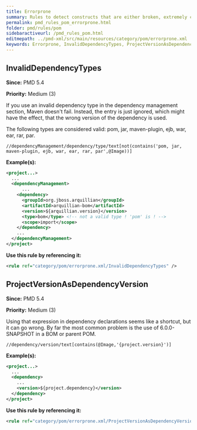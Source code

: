 ```yaml
---
title: Errorprone
summary: Rules to detect constructs that are either broken, extremely confusing or prone to runtime errors.
permalink: pmd_rules_pom_errorprone.html
folder: pmd/rules/pom
sidebaractiveurl: /pmd_rules_pom.html
editmepath: ../pmd-xml/src/main/resources/category/pom/errorprone.xml
keywords: Errorprone, InvalidDependencyTypes, ProjectVersionAsDependencyVersion
---
```

## InvalidDependencyTypes

**Since:** PMD 5.4

**Priority:** Medium (3)

If you use an invalid dependency type in the dependency management section, Maven doesn't fail. Instead,
the entry is just ignored, which might have the effect, that the wrong version of the dependency is used.

The following types are considered valid: pom, jar, maven-plugin, ejb, war, ear, rar, par.

```
//dependencyManagement/dependency/type/text[not(contains('pom, jar, maven-plugin, ejb, war, ear, rar, par',@Image))]
```

**Example(s):**

``` xml
<project...>
  ...
  <dependencyManagement>
      ...
    <dependency>
      <groupId>org.jboss.arquillian</groupId>
      <artifactId>arquillian-bom</artifactId>
      <version>${arquillian.version}</version>
      <type>bom</type> <!-- not a valid type ! 'pom' is ! -->
      <scope>import</scope>
    </dependency>
    ...
  </dependencyManagement>
</project>
```

**Use this rule by referencing it:**
``` xml
<rule ref="category/pom/errorprone.xml/InvalidDependencyTypes" />
```

## ProjectVersionAsDependencyVersion

**Since:** PMD 5.4

**Priority:** Medium (3)

Using that expression in dependency declarations seems like a shortcut, but it can go wrong.
By far the most common problem is the use of 6.0.0-SNAPSHOT in a BOM or parent POM.

```
//dependency/version/text[contains(@Image,'{project.version}')]
```

**Example(s):**

``` xml
<project...>
  ...
  <dependency>
    ...
    <version>${project.dependency}</version>
  </dependency>
</project>
```

**Use this rule by referencing it:**
``` xml
<rule ref="category/pom/errorprone.xml/ProjectVersionAsDependencyVersion" />
```

